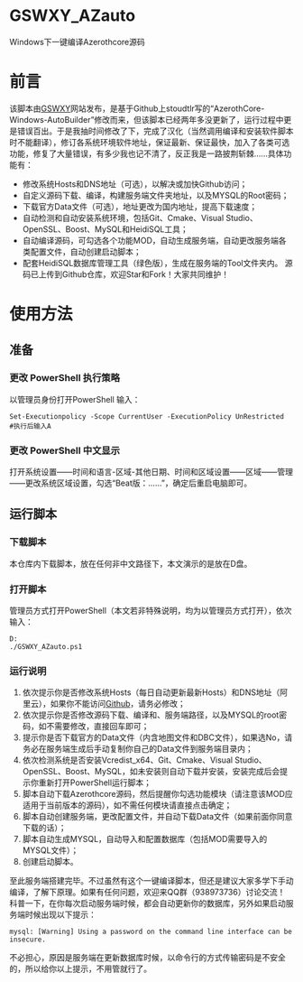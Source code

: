# GSWXY_AZauto
Windows下一键编译Azerothcore源码
# 前言
该脚本由[GSWXY](https://www.gswxy.com/)网站发布，是基于Github上stoudtlr写的“AzerothCore-Windows-AutoBuilder”修改而来，但该脚本已经两年多没更新了，运行过程中更是错误百出。于是我抽时间修改了下，完成了汉化（当然调用编译和安装软件脚本时不能翻译），修订各系统环境软件地址，保证最新、保证最快，加入了各类可选功能，修复了大量错误，有多少我也记不清了，反正我是一路披荆斩棘……具体功能有：
- 修改系统Hosts和DNS地址（可选），以解决或加快Github访问；
- 自定义源码下载、编译，构建服务端文件夹地址，以及MYSQL的Root密码；
- 下载官方Data文件（可选），地址更改为国内地址，提高下载速度；
- 自动检测和自动安装系统环境，包括Git、Cmake、Visual Studio、OpenSSL、Boost、MySQL和HeidiSQL工具；
- 自动编译源码，可勾选各个功能MOD，自动生成服务端，自动更改服务端各类配置文件，自动创建启动脚本；
- 配套HeidiSQL数据库管理工具（绿色版），生成在服务端的Tool文件夹内。
源码已上传到Github仓库，欢迎Star和Fork！大家共同维护！
# 使用方法
## 准备
### 更改 PowerShell 执行策略
以管理员身份打开PowerShell 输入：
```
Set-Executionpolicy -Scope CurrentUser -ExecutionPolicy UnRestricted  #执行后输入A
```
### 更改 PowerShell 中文显示
打开系统设置——时间和语言-区域-其他日期、时间和区域设置——区域——管理——更改系统区域设置，勾选“Beat版：……”，确定后重启电脑即可。
## 运行脚本
### 下载脚本
本仓库内下载脚本，放在任何非中文路径下，本文演示的是放在D盘。
### 打开脚本
管理员方式打开PowerShell（本文若非特殊说明，均为以管理员方式打开），依次输入：
```
D:
./GSWXY_AZauto.ps1
```
### 运行说明
1. 依次提示你是否修改系统Hosts（每日自动更新最新Hosts）和DNS地址（阿里云），如果你不能访问[Github](https://github.com/)，请务必修改；
2. 依次提示你是否修改源码下载、编译和、服务端路径，以及MYSQL的root密码，如不需要修改，直接回车即可；
3. 提示你是否下载官方的Data文件（内含地图文件和DBC文件），如果选No，请务必在服务端生成后手动复制你自己的Data文件到服务端目录内；
4. 依次检测系统是否安装Vcredist_x64、Git、Cmake、Visual Studio、OpenSSL、Boost、MySQL，如未安装则自动下载并安装，安装完成后会提示你重新打开PowerShell运行脚本；
5. 脚本自动下载Azerothcore源码，然后提醒你勾选功能模块（请注意该MOD应适用于当前版本的源码），如不需任何模块请直接点击确定；
6. 脚本自动创建服务端，更改配置文件，并自动下载Data文件（如果前面你同意下载的话）；
7. 脚本自动生成MYSQL，自动导入和配置数据库（包括MOD需要导入的MYSQL文件）；
8. 创建启动脚本。

至此服务端搭建完毕。不过虽然有这个一键编译脚本，但还是建议大家多学下手动编译，了解下原理。如果有任何问题，欢迎来QQ群（938973736）讨论交流！
科普一下，在你每次启动服务端时候，都会自动更新你的数据库，另外如果启动服务端时候出现以下提示：
```
mysql: [Warning] Using a password on the command line interface can be insecure.
```
不必担心，原因是服务端在更新数据库时候，以命令行的方式传输密码是不安全的，所以给你以上提示，不用管就行了。
